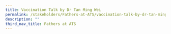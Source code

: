 ```yaml
---
title: Vaccination Talk by Dr Tan Ming Wei
permalink: /stakeholders/Fathers-at-ATS/vaccination-talk-by-dr-tan-ming-wei/
description: ""
third_nav_title: Fathers at ATS
---
```

